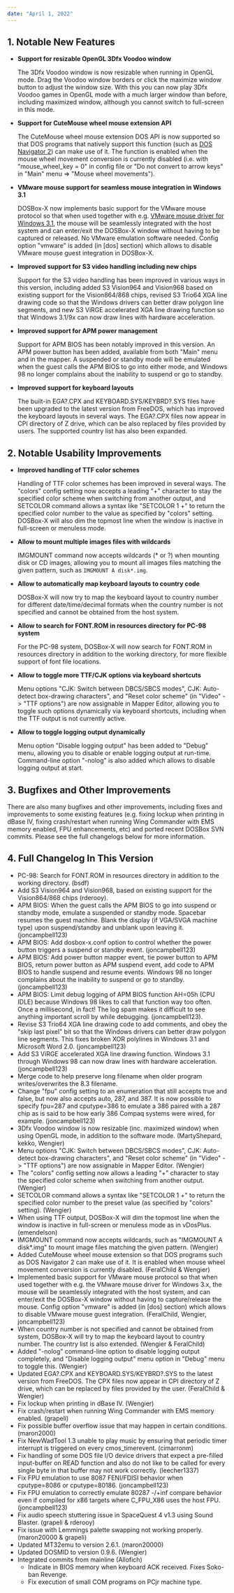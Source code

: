 ```yaml
---
date: "April 1, 2022"
---
```


## 1. Notable New Features

*   **Support for resizable OpenGL 3Dfx Voodoo window**

    The 3Dfx Voodoo window is now resizable when running in OpenGL mode. Drag the Voodoo window borders or click the maximize window button to adjust the window size. With this you can now play 3Dfx Voodoo games in OpenGL mode with a much larger window than before, including maximized window, although you cannot switch to full-screen in this mode.
*   **Support for CuteMouse wheel mouse extension API**

    The CuteMouse wheel mouse extension DOS API is now supported so that DOS programs that natively support this function (such as [DOS Navigator 2](https://www.dnosp.com/)) can make use of it. The function is enabled when the mouse wheel movement conversion is currently disabled (i.e. with "mouse_wheel_key = 0" in config file or "Do not convert to arrow keys" in "Main" menu => "Mouse wheel movements").
*   **VMware mouse support for seamless mouse integration in Windows 3.1**

    DOSBox-X now implements basic support for the VMware mouse protocol so that when used together with e.g. [VMware mouse driver for Windows 3.1](https://github.com/NattyNarwhal/vmwmouse), the mouse will be seamlessly integrated with the host system and can enter/exit the DOSBox-X window without having to be captured or released. No VMware emulation software needed. Config option "vmware" is added (in [dos] section) which allows to disable VMware mouse guest integration in DOSBox-X.
*   **Improved support for S3 video handling including new chips**

    Support for the S3 video handling has been improved in various ways in this version, including added S3 Vision964 and Vision968 based on existing support for the Vision864/868 chips, revised S3 Trio64 XGA line drawing code so that the Windows drivers can better draw polygon line segments, and new S3 ViRGE accelerated XGA line drawing function so that Windows 3.1/9x can now draw lines with hardware acceleration.
*   **Improved support for APM power management**

    Support for APM BIOS has been notably improved in this version. An APM power button has been added, available from both "Main" menu and in the mapper. A suspended or standby mode will be emulated when the guest calls the APM BIOS to go into either mode, and Windows 98 no longer complains about the inability to suspend or go to standby.
*   **Improved support for keyboard layouts**

    The built-in EGA?.CPX and KEYBOARD.SYS/KEYBRD?.SYS files have been upgraded to the latest version from FreeDOS, which has improved the keyboard layouts in several ways. The EGA?.CPX files now appear in CPI directory of Z drive, which can be also replaced by files provided by users. The supported country list has also been expanded.

## 2. Notable Usability Improvements

*   **Improved handling of TTF color schemes**

    Handling of TTF color schemes has been improved in several ways. The "colors" config setting now accepts a leading "+" character to stay the specified color scheme when switching from another output, and SETCOLOR command allows a syntax like "SETCOLOR 1 +" to return the specified color number to the value as specified by "colors" setting. DOSBox-X will also dim the topmost line when the window is inactive in full-screen or menuless mode.
*   **Allow to mount multiple images files with wildcards**

    IMGMOUNT command now accepts wildcards (* or ?) when mounting disk or CD images, allowing you to mount all images files matching the given pattern, such as `IMGMOUNT A disk*.img`.
*   **Allow to automatically map keyboard layouts to country code**

    DOSBox-X will now try to map the keyboard layout to country number for different date/time/decimal formats when the country number is not specified and cannot be obtained from the host system.
*   **Allow to search for FONT.ROM in resources directory for PC-98 system**

    For the PC-98 system, DOSBox-X will now search for FONT.ROM in resources directory in addition to the working directory, for more flexible support of font file locations.
*   **Allow to toggle more TTF/CJK options via keyboard shortcuts**

    Menu options "CJK: Switch between DBCS/SBCS modes", CJK: Auto-detect box-drawing characters", and "Reset color scheme" (in "Video" -> "TTF options") are now assignable in Mapper Editor, allowing you to toggle such options dynamically via keyboard shortcuts, including when the TTF output is not currently active.
*   **Allow to toggle logging output dynamically**

    Menu option "Disable logging output" has been added to "Debug" menu, allowing you to disable or enable logging output at run-time. Command-line option "-nolog" is also added which allows to disable logging output at start.

## 3. Bugfixes and Other Improvements

There are also many bugfixes and other improvements, including fixes and improvements to some existing features (e.g. fixing lockup when printing in dBase IV, fixing crash/restart when running Wing Commander with EMS memory enabled, FPU enhancements, etc) and ported recent DOSBox SVN commits. Please see the full changelogs below for more information.

## 4. Full Changelog In This Version

*   PC-98: Search for FONT.ROM in resources directory
    in addition to the working directory. (bsdf)
*   Add S3 Vision964 and Vision968, based on existing
    support for the Vision864/868 chips (rderooy).
*   APM BIOS: When the guest calls the APM BIOS to go
    into suspend or standby mode, emulate a suspended
    or standby mode. Spacebar resumes the guest machine.
    Blank the display (if VGA/SVGA machine type) upon
    suspend/standby and unblank upon leaving it.
    (joncampbell123)
*   APM BIOS: Add dosbox-x.conf option to control
    whether the power button triggers a suspend or
    standby event. (joncampbell123)
*   APM BIOS: Add power button mapper event, tie
    power button to APM BIOS, return power button as
    APM suspend event, add code to APM BIOS to handle
    suspend and resume events. Windows 98 no longer
    complains about the inability to suspend or go to
    standby. (joncampbell123)
*   APM BIOS: Limit debug logging of APM BIOS function
    AH=05h (CPU IDLE) because Windows 98 likes to call
    that function way too often. Once a millisecond, in
    fact! The log spam makes it difficult to see
    anything important scroll by while debugging.
    (joncampbell123).
*   Revise S3 Trio64 XGA line drawing code to
    add comments, and obey the "skip last pixel" bit
    so that the Windows drivers can better draw polygon
    line segments. This fixes broken XOR polylines in
    Windows 3.1 and Microsoft Word 2.0. (joncampbell123)
*   Add S3 ViRGE accelerated XGA line drawing function.
    Windows 3.1 through Windows 98 can now draw lines
    with hardware acceleration. (joncampbell123)
*   Merge code to help preserve long filename when
    older program writes/overwrites the 8.3 filename.
*   Change "fpu" config setting to an enumeration
    that still accepts true and false, but now also
    accepts auto, 287, and 387. It is now possible to
    specify fpu=287 and cputype=386 to emulate a 386
    paired with a 287 chip as is said to be how early
    386 Compaq systems were wired, for example.
    (joncampbell123)
*   3Dfx Voodoo window is now resizable (inc. maximized
    window) when using OpenGL mode, in addition to the
    software mode. (MartyShepard, kekko, Wengier)
*   Menu options "CJK: Switch between DBCS/SBCS modes",
    CJK: Auto-detect box-drawing characters", and "Reset
    color scheme" (in "Video" -> "TTF options") are now
    assignable in Mapper Editor. (Wengier)
*   The "colors" config setting now allows a leading
    "+" character to stay the specified color scheme when
    switching from another output. (Wengier)
*   SETCOLOR command allows a syntax like "SETCOLOR 1 +"
    to return the specified color number to the preset
    value (as specified by "colors" setting). (Wengier)
*   When using TTF output, DOSBox-X will dim the topmost
    line when the window is inactive in full-screen or
    menuless mode as in vDosPlus. (emendelson)
*   IMGMOUNT command now accepts wildcards, such as
    "IMGMOUNT A disk*.img" to mount image files matching
    the given pattern. (Wengier)
*   Added CuteMouse wheel mouse extension so that DOS
    programs such as DOS Navigator 2 can make use of it.
    It is enabled when mouse wheel movement conversion is
    currently disabled. (FeralChild & Wengier)
*   Implemented basic support for VMware mouse protocol
    so that when used together with e.g. the VMware mouse
    driver for Windows 3.x, the mouse will be seamlessly
    integrated with the host system, and can enter/exit
    the DOSBox-X window without having to capture/release
    the mouse. Config option "vmware" is added (in [dos]
    section) which allows to disable VMware mouse guest
    integration. (FeralChild, Wengier, joncampbell123)
*   When country number is not specified and cannot be
    obtained from system, DOSBox-X will try to map the
    keyboard layout to country number. The country list
    is also extended. (Wengier & FeralChild)
*   Added "-nolog" command-line option to disable logging
    output completely, and "Disable logging output" menu
    option in "Debug" menu to toggle this. (Wengier)
*   Updated EGA?.CPX and KEYBOARD.SYS/KEYBRD?.SYS to the
    latest version from FreeDOS. The CPX files now appear
    in CPI directory of Z drive, which can be replaced by
    files provided by the user. (FeralChild & Wengier)
*   Fix lockup when printing in dBase IV. (Wengier)
*   Fix crash/restart when running Wing Commander with
    EMS memory enabled. (grapeli)
*   Fix possible buffer overflow issue that may happen
    in certain conditions. (maron2000)
*   Fix NewWadTool 1.3 unable to play music by ensuring
    that periodic timer interrupt is triggered on every
    cmos_timerevent. (cimarronm)
*   Fix handling of some DOS file I/O device drivers that
    expect a pre-filled input-buffer on READ function and
    also do not like to be called for every single byte
    in that buffer may not work correctly. (leecher1337)
*   Fix FPU emulation to use 8087 FENI/FDISI behavior
    when cputype=8086 or cputype=80186. (joncampbell123)
*   Fix FPU emulation to correctly emulate 80287 -/+inf
    compare behavior even if compiled for x86 targets
    where C_FPU_X86 uses the host FPU. (joncampbell123)
*   Fix audio speech stuttering issue in SpaceQuest 4
    v1.3 using Sound Blaster. (grapeli & rderooy)
*   Fix issue with Lemmings palette swapping not working
    properly. (maron20000 & grapeli)
*   Updated MT32emu to version 2.6.1. (maron20000)
*   Updated DOSMID to version 0.9.6. (Wengier)
*   Integrated commits from mainline (Allofich)
    - Indicate in BIOS memory when keyboard ACK received.
    Fixes Soko-ban Revenge.
    - Fix execution of small COM programs on PCjr machine
    type.